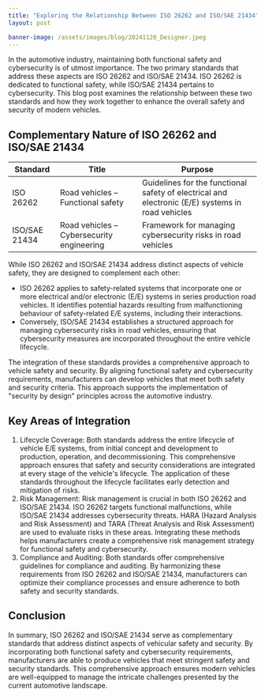 ```yaml
---
title: "Exploring the Relationship Between ISO 26262 and ISO/SAE 21434"
layout: post

banner-image: /assets/images/blog/20241120_Designer.jpeg
---
```


In the automotive industry, maintaining both functional safety and cybersecurity is of utmost importance. The two primary standards that address these aspects are ISO 26262 and ISO/SAE 21434. ISO 26262 is dedicated to functional safety, while ISO/SAE 21434 pertains to cybersecurity. This blog post examines the relationship between these two standards and how they work together to enhance the overall safety and security of modern vehicles.

## Complementary Nature of ISO 26262 and ISO/SAE 21434

| Standard      | Title                                     | Purpose                                                      |
| ------------- | ----------------------------------------- | ------------------------------------------------------------ |
| ISO 26262     | Road vehicles – Functional safety         | Guidelines for the functional safety of electrical and electronic (E/E) systems in road vehicles |
| ISO/SAE 21434 | Road vehicles – Cybersecurity engineering | Framework for managing cybersecurity risks in road vehicles  |

While ISO 26262 and ISO/SAE 21434 address distinct aspects of vehicle safety, they are designed to complement each other:

- ISO 26262 applies to safety-related systems that incorporate one or more electrical and/or electronic (E/E) systems in series production road vehicles. It identifies potential hazards resulting from malfunctioning behaviour of safety-related E/E systems, including their interactions.
- Conversely, ISO/SAE 21434 establishes a structured approach for managing cybersecurity risks in road vehicles, ensuring that cybersecurity measures are incorporated throughout the entire vehicle lifecycle.

The integration of these standards provides a comprehensive approach to vehicle safety and security. By aligning functional safety and cybersecurity requirements, manufacturers can develop vehicles that meet both safety and security criteria. This approach supports the implementation of "security by design" principles across the automotive industry.

## Key Areas of Integration

1. Lifecycle Coverage: Both standards address the entire lifecycle of vehicle E/E systems, from initial concept and development to production, operation, and decommissioning. This comprehensive approach ensures that safety and security considerations are integrated at every stage of the vehicle's lifecycle. The application of these standards throughout the lifecycle facilitates early detection and mitigation of risks.
2. Risk Management: Risk management is crucial in both ISO 26262 and ISO/SAE 21434. ISO 26262 targets functional malfunctions, while ISO/SAE 21434 addresses cybersecurity threats. HARA (Hazard Analysis and Risk Assessment) and TARA (Threat Analysis and Risk Assessment) are used to evaluate risks in these areas. Integrating these methods helps manufacturers create a comprehensive risk management strategy for functional safety and cybersecurity.
3. Compliance and Auditing: Both standards offer comprehensive guidelines for compliance and auditing. By harmonizing these requirements from ISO 26262 and ISO/SAE 21434, manufacturers can optimize their compliance processes and ensure adherence to both safety and security standards.

## Conclusion

In summary, ISO 26262 and ISO/SAE 21434 serve as complementary standards that address distinct aspects of vehicular safety and security. By incorporating both functional safety and cybersecurity requirements, manufacturers are able to produce vehicles that meet stringent safety and security standards. This comprehensive approach ensures modern vehicles are well-equipped to manage the intricate challenges presented by the current automotive landscape.